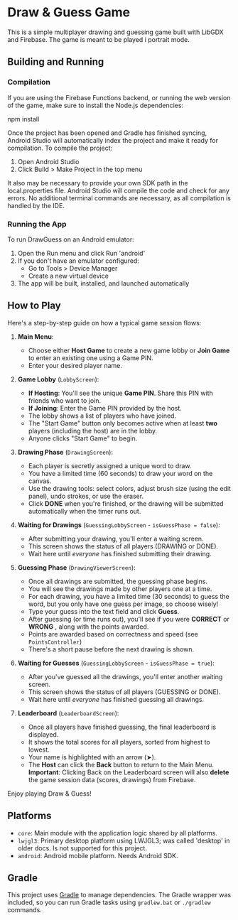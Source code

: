# Draw & Guess Game

This is a simple multiplayer drawing and guessing game built with LibGDX and Firebase. The game is meant to be played i portrait mode.

## Building and Running

### Compilation

If you are using the Firebase Functions backend, or running the web version of the game, make sure to install the Node.js dependencies:

npm install

Once the project has been opened and Gradle has finished syncing, Android Studio will automatically index the project and make it ready for compilation. To compile the project:
1. Open Android Studio
2. Click Build > Make Project in the top menu

It also may be necessary to provide your own SDK path in the local.properties file. 
Android Studio will compile the code and check for any errors. No additional terminal commands are necessary, as all compilation is handled by the IDE.
   

### Running the App
To run DrawGuess on an Android emulator:
1. Open the Run menu and click Run 'android'
2. If you don't have an emulator configured:
   - Go to Tools > Device Manager
   - Create a new virtual device
3. The app will be built, installed, and launched automatically

## How to Play

Here's a step-by-step guide on how a typical game session flows:

1.  **Main Menu**:
    - Choose either **Host Game** to create a new game lobby or **Join Game** to enter an existing one using a Game PIN.
    - Enter your desired player name.

2.  **Game Lobby** (`LobbyScreen`):

    - **If Hosting**: You'll see the unique **Game PIN**. Share this PIN with friends who want to join.
    - **If Joining**: Enter the Game PIN provided by the host.
    - The lobby shows a list of players who have joined.
    - The "Start Game" button only becomes active when at least **two** players (including the host) are in the lobby.
    - Anyone clicks "Start Game" to begin.

3.  **Drawing Phase** (`DrawingScreen`):

    - Each player is secretly assigned a unique word to draw.
    - You have a limited time (60 seconds) to draw your word on the canvas.
    - Use the drawing tools: select colors, adjust brush size (using the edit panel), undo strokes, or use the eraser.
    - Click **DONE** when you're finished, or the drawing will be submitted automatically when the timer runs out.

4.  **Waiting for Drawings** (`GuessingLobbyScreen` - `isGuessPhase = false`):

    - After submitting your drawing, you'll enter a waiting screen.
    - This screen shows the status of all players (DRAWING or DONE).
    - Wait here until _everyone_ has finished submitting their drawing.

5.  **Guessing Phase** (`DrawingViewerScreen`):

    - Once all drawings are submitted, the guessing phase begins.
    - You will see the drawings made by other players one at a time.
    - For each drawing, you have a limited time (30 seconds) to guess the word, but you only have one guess per image, so choose wisely!
    - Type your guess into the text field and click **Guess**.
    - After guessing (or time runs out), you'll see if you were **CORRECT** or **WRONG** , along with the points awarded.
    - Points are awarded based on correctness and speed (see `PointsController`)
    - There's a short pause before the next drawing is shown.

6.  **Waiting for Guesses** (`GuessingLobbyScreen` - `isGuessPhase = true`):

    - After you've guessed all the drawings, you'll enter another waiting screen.
    - This screen shows the status of all players (GUESSING or DONE).
    - Wait here until _everyone_ has finished guessing all drawings.

7.  **Leaderboard** (`LeaderboardScreen`):
    - Once all players have finished guessing, the final leaderboard is displayed.
    - It shows the total scores for all players, sorted from highest to lowest.
    - Your name is highlighted with an arrow (➤).
    - The **Host** can click the **Back** button to return to the Main Menu. **Important**: Clicking Back on the Leaderboard screen will also **delete** the game session data (scores, drawings) from Firebase.

Enjoy playing Draw & Guess!

## Platforms

- `core`: Main module with the application logic shared by all platforms.
- `lwjgl3`: Primary desktop platform using LWJGL3; was called 'desktop' in older docs. Is not supported for this project.
- `android`: Android mobile platform. Needs Android SDK.

## Gradle

This project uses [Gradle](https://gradle.org/) to manage dependencies.
The Gradle wrapper was included, so you can run Gradle tasks using `gradlew.bat` or `./gradlew` commands.

